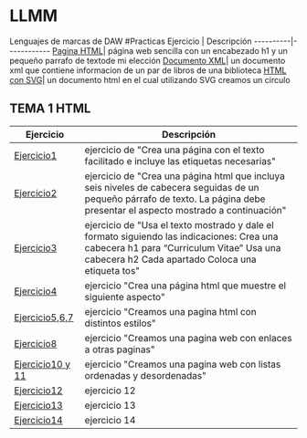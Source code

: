 # LLMM
Lenguajes de marcas de DAW
#Practicas
Ejercicio | Descripción
----------|------------
[Pagina HTML](/tema1/pagina.html)| página web sencilla con un encabezado h1 y un pequeño parrafo de textode mi elección
[Documento XML](/tema1/biblioteca.xml)| un documento xml que contiene informacion de un par de libros de una biblioteca
[HTML con SVG](/tema1/Circulo.html)| un documento html en el cual utilizando SVG creamos un circulo
## TEMA 1 HTML
Ejercicio | Descripción
----------|------------
[Ejercicio1](/tema1/html1.html)| ejercicio de "Crea una página con el texto facilitado e incluye las etiquetas necesarias"
[Ejercicio2](/tema1/Cabeceras.html)| ejercicio de "Crea una página html que incluya seis niveles de cabecera seguidas de un pequeño párrafo de texto. La página debe presentar el aspecto mostrado a continuación"
[Ejercicio3](/tema1/ejercicio3.html)| ejercicio de "Usa el texto mostrado y dale el formato siguiendo las indicaciones: Crea una cabecera h1 para “Curriculum Vitae” Usa una cabecera h2 Cada apartado  Coloca una etiqueta tos"
[Ejercicio4](/tema1/ejercicio4.html)| ejercicio "Crea una página html que muestre el siguiente aspecto"
[Ejercicio5,6,7](/tema1/Ejercicio5,6,7.html)| ejercicio "Creamos una pagina html con distintos estilos"
[Ejercicio8](/tema1/ejercicio8)| ejercicio "Creamos una pagina web con enlaces a otras paginas"
[Ejercicio10 y 11](/tema1/ejercicio10y11.html)| ejercicio "Creamos una pagina web con listas ordenadas y desordenadas"
[Ejercicio12](/tema1/ejercicio12.html)| ejercicio 12
[Ejercicio13](/tema1/ejercicio13.html)| ejercicio 13
[Ejercicio14](/tema1/ejercicio14.html)| ejercicio 14
